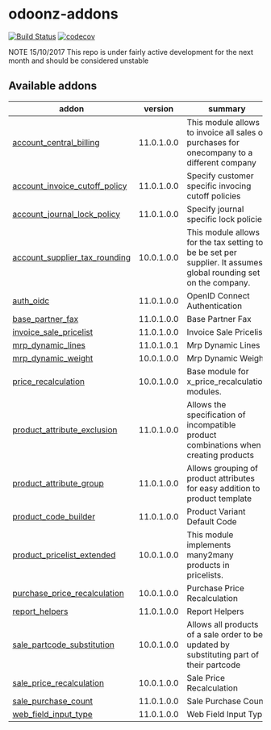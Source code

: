 # odoonz-addons
[![Build Status](https://travis-ci.org/odoonz/odoonz-addons.svg?branch=11.0)](https://travis-ci.org/odoonz/odoonz-addons)
[![codecov](https://codecov.io/gh/odoonz/odoonz-addons/branch/11.0/graph/badge.svg)](https://codecov.io/gh/odoonz/odoonz-addons)

NOTE 15/10/2017 This repo is under fairly active development for the next month and should be considered unstable

[//]: # (addons)

Available addons
----------------
addon | version | summary
--- | --- | ---
[account_central_billing](account_central_billing/) | 11.0.1.0.0 | This module allows to invoice all sales or purchases for onecompany to a different company
[account_invoice_cutoff_policy](account_invoice_cutoff_policy/) | 11.0.1.0.0 | Specify customer specific invocing cutoff policies
[account_journal_lock_policy](account_journal_lock_policy/) | 11.0.1.0.0 | Specify journal specific lock policies
[account_supplier_tax_rounding](account_supplier_tax_rounding/) | 10.0.1.0.0 | This module allows for the tax setting to be be set per supplier. It assumes global rounding set on the company.
[auth_oidc](auth_oidc/) | 11.0.1.0.0 | OpenID Connect Authentication
[base_partner_fax](base_partner_fax/) | 11.0.1.0.0 | Base Partner Fax
[invoice_sale_pricelist](invoice_sale_pricelist/) | 11.0.1.0.0 | Invoice Sale Pricelist
[mrp_dynamic_lines](mrp_dynamic_lines/) | 11.0.1.0.1 | Mrp Dynamic Lines
[mrp_dynamic_weight](mrp_dynamic_weight/) | 10.0.1.0.0 | Mrp Dynamic Weight
[price_recalculation](price_recalculation/) | 10.0.1.0.0 | Base module for x_price_recalculation modules.
[product_attribute_exclusion](product_attribute_exclusion/) | 11.0.1.0.0 | Allows the specification of incompatible product combinations when creating products
[product_attribute_group](product_attribute_group/) | 11.0.1.0.0 | Allows grouping of product attributes for easy addition to a product template
[product_code_builder](product_code_builder/) | 11.0.1.0.0 | Product Variant Default Code
[product_pricelist_extended](product_pricelist_extended/) | 10.0.1.0.0 | This module implements many2many products in pricelists.
[purchase_price_recalculation](purchase_price_recalculation/) | 10.0.1.0.0 | Purchase Price Recalculation
[report_helpers](report_helpers/) | 11.0.1.0.0 | Report Helpers
[sale_partcode_substitution](sale_partcode_substitution/) | 10.0.1.0.0 | Allows all products of a sale order to be updated by substituting part of their partcode
[sale_price_recalculation](sale_price_recalculation/) | 10.0.1.0.0 | Sale Price Recalculation
[sale_purchase_count](sale_purchase_count/) | 11.0.1.0.0 | Sale Purchase Count
[web_field_input_type](web_field_input_type/) | 11.0.1.0.0 | Web Field Input Type

[//]: # (end addons)